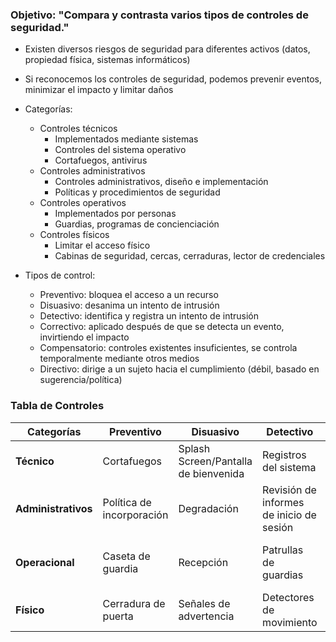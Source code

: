 ### Objetivo: "Compara y contrasta varios tipos de controles de seguridad."

- Existen diversos riesgos de seguridad para diferentes activos (datos, propiedad física, sistemas informáticos)
- Si reconocemos los controles de seguridad, podemos prevenir eventos, minimizar el impacto y limitar daños
- Categorías:
  - Controles técnicos
    - Implementados mediante sistemas
    - Controles del sistema operativo
    - Cortafuegos, antivirus
  - Controles administrativos
    - Controles administrativos, diseño e implementación
    - Políticas y procedimientos de seguridad
  - Controles operativos
    - Implementados por personas
    - Guardias, programas de concienciación
  - Controles físicos
    - Limitar el acceso físico
    - Cabinas de seguridad, cercas, cerraduras, lector de credenciales

- Tipos de control:
  - Preventivo: bloquea el acceso a un recurso
  - Disuasivo: desanima un intento de intrusión
  - Detectivo: identifica y registra un intento de intrusión
  - Correctivo: aplicado después de que se detecta un evento, invirtiendo el impacto
  - Compensatorio: controles existentes insuficientes, se controla temporalmente mediante otros medios
  - Directivo: dirige a un sujeto hacia el cumplimiento (débil, basado en sugerencia/política)

### Tabla de Controles

| Categorías    | Preventivo | Disuasivo | Detectivo | Correctivo | Compensatorio | Directivo |
|---------------|------------|-----------|-----------|------------|---------------|-----------|
| **Técnico**   | Cortafuegos | Splash Screen/Pantalla de bienvenida | Registros del sistema | Recuperación de respaldo | Bloqueo en lugar de parche | Políticas de almacenamiento de archivos |
| **Administrativos** | Política de incorporación | Degradación | Revisión de informes de inicio de sesión | Políticas para reportar problemas | Separación de funciones | Políticas de cumplimiento |
| **Operacional** | Caseta de guardia | Recepción | Patrullas de guardias | Contactar a las autoridades | Requerir múltiples personal de seguridad | Capacitación en políticas de seguridad |
| **Físico**    | Cerradura de puerta | Señales de advertencia | Detectores de movimiento | Extintor de incendios | Generador de energía | Señal: Solo Personal Autorizado |
